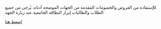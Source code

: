 للإستفادة من العروض والخصومات المقدمة من الجهات الموضحة أدناه، يُرجى من جميع الطلاب والطالبات إبراز البطاقة الجامعية عند زيارة الجهة:

[اضغط هنا](https://uqu.edu.sa/studaff/127051)
